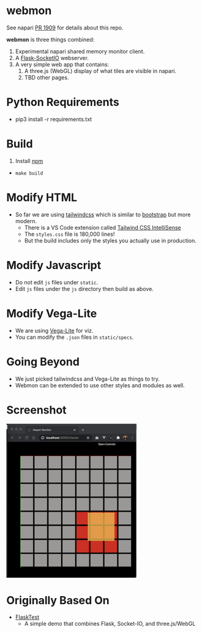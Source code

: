 # webmon

See napari [PR 1909](https://github.com/napari/napari/pull/1909) for details about this repo.

**webmon** is three things combined:
1. Experimental napari shared memory monitor client.
2. A [Flask-SocketIO](https://flask-socketio.readthedocs.io/en/latest/) webserver.
3. A very simple web app that contains:
    1. A three.js (WebGL) display of what tiles are visible in napari.
    2. TBD other pages.

# Python Requirements

* pip3 install -r requirements.txt

# Build

1. Install [npm](https://www.npmjs.com/get-npm)
* `make build`

# Modify HTML

* So far we are using [tailwindcss](tailwindcss.com) which is similar to [bootstrap](getbootstrap.com) but more modern.
    * There is a VS Code extension called [Tailwind CSS IntelliSense](https://marketplace.visualstudio.com/items?itemName=bradlc.vscode-tailwindcss)
    * The `styles.css` file is 180,000 lines!
    * But the build includes only the styles you actually use in production.

# Modify Javascript

* Do not edit `js` files under `static`.
* Edit `js` files under the `js` directory then build as above.

# Modify Vega-Lite

* We are using [Vega-Lite](https://vega.github.io/vega-lite/) for viz.
* You can modify the `.json` files in `static/specs`.

# Going Beyond

* We just picked tailwindcss and Vega-Lite as things to try.
* Webmon can be extended to use other styles and modules as well.

# Screenshot

![](images/screenshot.png)

# Originally Based On
* [FlaskTest](https://github.com/ageller/FlaskTest)
    * A simple demo that combines Flask, Socket-IO, and three.js/WebGL
